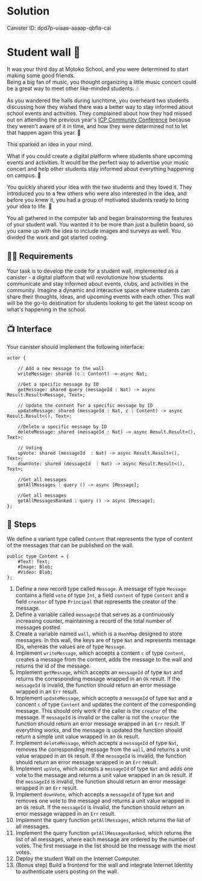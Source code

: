 # Solution

Canister ID: dpd7p-uiaaa-aaaap-qbfla-cai

# Student wall 🎨

It was your third day at Motoko School, and you were determined to start making some good friends. <br/>
Being a big fan of music, you thought organizing a little music concert could be a great way to meet other like-minded students. 🎶

As you wandered the halls during lunchtime, you overheard two students discussing how they wished there was a better way to stay informed about school events and activities. They complained about how they had missed out on attending the previous year's [ICP Community Conference](https://twitter.com/icp_cc) because they weren't aware of it in time, and how they were determined not to let that happen again this year. 💪

This sparked an idea in your mind. <br/>

What if you could create a digital platform where students share upcoming events and activities. It would be the perfect way to advertise your music concert and help other students stay informed about everything happening on campus. 📅

You quickly shared your idea with the two students and they loved it. They introduced you to a few others who were also interested in the idea, and before you knew it, you had a group of motivated students ready to bring your idea to life. 🚀

You all gathered in the computer lab and began brainstorming the features of your student wall. You wanted it to be more than just a bulletin board, so you came up with the idea to include images and surveys as well. You divided the work and got started coding.

## 🧑‍🏫 Requirements

Your task is to develop the code for a student wall, implemented as a canister - a digital platform that will revolutionize how students communicate and stay informed about events, clubs, and activities in the community. Imagine a dynamic and interactive space where students can share their thoughts, ideas, and upcoming events with each other.
This wall will be the go-to destination for students looking to get the latest scoop on what's happening in the school.

## 📺 Interface

Your canister should implement the following interface:

```motoko
actor {

    // Add a new message to the wall
    writeMessage: shared (c : Content) -> async Nat;

    //Get a specific message by ID
    getMessage: shared query (messageId : Nat) -> async Result.Result<Message, Text>;

    // Update the content for a specific message by ID
    updateMessage: shared (messageId : Nat, c : Content) -> async Result.Result<(), Text>;

    //Delete a specific message by ID
    deleteMessage: shared (messageId : Nat) -> async Result.Result<(), Text>;

    // Voting
    upVote: shared (messageId  : Nat) -> async Result.Result<(), Text>;
    downVote: shared (messageId  : Nat) -> async Result.Result<(), Text>;

    //Get all messages
    getAllMessages : query () -> async [Message];

    //Get all messages
    getAllMessagesRanked : query () -> async [Message];
};
```

## 📒 Steps

We define a variant type called `Content` that represents the type of content of the messages that can be published on the wall.

```motoko
public type Content = {
    #Text: Text;
    #Image: Blob;
    #Video: Blob;
};
```

1. Define a new record type called `Message`. A message of type `Message` contains a field `vote` of type `Int`, a field `content` of type `Content` and a field `creator` of type `Principal` that represents the creator of the message.
2. Define a variable called `messageId` that serves as a continuously increasing counter, maintaining a record of the total number of messages posted.
3. Create a variable named `wall`, which is a `HashMap` designed to store messages. In this wall, the keys are of type `Nat` and represents message IDs, whereas the values are of type `Message`.
4. Implement `writeMessage`, which accepts a content `c` of type `Content`, creates a message from the content, adds the message to the wall and returns the id of the message.
5. Implement `getMessage`, which accepts an `messageId` of type `Nat` and returns the corresponding message wrapped in an `Ok` result. If the `messageId` is invalid, the function should return an error message wrapped in an `Err` result.
6. Implement `updateMessage`, which accepts a `messageId` of type `Nat` and a concent `c` of type `Content` and updates the content of the corresponding message. This should only work if the caller is the `creator` of the message. If `messageId` is invalid or the caller is not the `creator` the function should return an error message wrapped in an `Err` result. If everything works, and the message is updated the function should return a simple unit value wrapped in an `Ok` result.
7. Implement `deleteMessage`, which accepts a `messageId` of type `Nat`, removes the corresponding message from the `wall`, and returns a unit value wrapped in an `Ok` result. If the `messageId` is invalid, the function should return an error message wrapped in an `Err` result.
8. Implement `upVote`, which accepts a `messageId` of type `Nat` and adds one vote to the message and returns a unit value wrapped in an `Ok` result. If the `messageId` is invalid, the function should return an error message wrapped in an `Err` result.
9. Implement `downVote`, which accepts a `messageId` of type `Nat` and removes one vote to the message and returns a unit value wrapped in an `Ok` result. If the `messageId` is invalid, the function should return an error message wrapped in an `Err` result.
10. Implement the query function `getAllMessages`, which returns the list of all messages.
11. Implement the query function `getAllMessagesRanked`, which returns the list of all messages, where each message are ordered by the number of votes. The first message in the list should be the message with the most votes.
12. Deploy the student Wall on the Internet Computer.
13. (Bonus step) Build a frontend for the wall and integrate Internet Identity to authenticate users posting on the wall.
